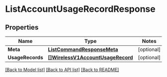 # ListAccountUsageRecordResponse

## Properties
Name | Type | Notes
------------ | ------------- | -------------
**Meta** | [**ListCommandResponseMeta**](ListCommandResponse_meta.md) | [optional] 
**UsageRecords** | [**[]WirelessV1AccountUsageRecord**](wireless.v1.account_usage_record.md) | [optional] 

[[Back to Model list]](../README.md#documentation-for-models) [[Back to API list]](../README.md#documentation-for-api-endpoints) [[Back to README]](../README.md)



